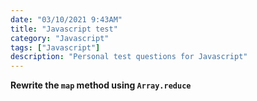 ```yaml
---
date: "03/10/2021 9:43AM"
title: "Javascript test"
category: "Javascript"
tags: ["Javascript"]
description: "Personal test questions for Javascript"
---
```


**Rewrite the `map` method using `Array.reduce`**
